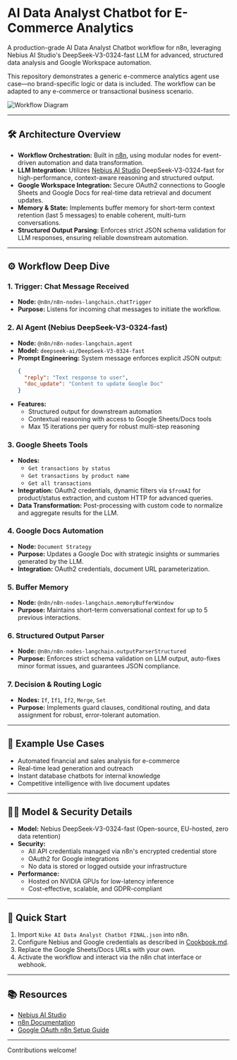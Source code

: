 # AI Data Analyst Chatbot for E-Commerce Analytics

A production-grade AI Data Analyst Chatbot workflow for n8n, leveraging Nebius AI Studio's DeepSeek-V3-0324-fast LLM for advanced, structured data analysis and Google Workspace automation.

This repository demonstrates a generic e-commerce analytics agent use case—no brand-specific logic or data is included. The workflow can be adapted to any e-commerce or transactional business scenario.

![Workflow Diagram](assets/workflow-diagram.png)

---

## 🛠️ Architecture Overview

- **Workflow Orchestration:** Built in [n8n](https://n8n.io/), using modular nodes for event-driven automation and data transformation.
- **LLM Integration:** Utilizes [Nebius AI Studio](https://studio.nebius.com/) DeepSeek-V3-0324-fast for high-performance, context-aware reasoning and structured output.
- **Google Workspace Integration:** Secure OAuth2 connections to Google Sheets and Google Docs for real-time data retrieval and document updates.
- **Memory & State:** Implements buffer memory for short-term context retention (last 5 messages) to enable coherent, multi-turn conversations.
- **Structured Output Parsing:** Enforces strict JSON schema validation for LLM responses, ensuring reliable downstream automation.

---

## ⚙️ Workflow Deep Dive

### 1. **Trigger: Chat Message Received**
- **Node:** `@n8n/n8n-nodes-langchain.chatTrigger`
- **Purpose:** Listens for incoming chat messages to initiate the workflow.

### 2. **AI Agent (Nebius DeepSeek-V3-0324-fast)**
- **Node:** `@n8n/n8n-nodes-langchain.agent`
- **Model:** `deepseek-ai/DeepSeek-V3-0324-fast`
- **Prompt Engineering:** System message enforces explicit JSON output:
  ```json
  {
    "reply": "Text response to user",
    "doc_update": "Content to update Google Doc"
  }
  ```
- **Features:**
  - Structured output for downstream automation
  - Contextual reasoning with access to Google Sheets/Docs tools
  - Max 15 iterations per query for robust multi-step reasoning

### 3. **Google Sheets Tools**
- **Nodes:**
  - `Get transactions by status`
  - `Get transactions by product name`
  - `Get all transactions`
- **Integration:** OAuth2 credentials, dynamic filters via `$fromAI` for product/status extraction, and custom HTTP for advanced queries.
- **Data Transformation:** Post-processing with custom code to normalize and aggregate results for the LLM.

### 4. **Google Docs Automation**
- **Node:** `Document Strategy`
- **Purpose:** Updates a Google Doc with strategic insights or summaries generated by the LLM.
- **Integration:** OAuth2 credentials, document URL parameterization.

### 5. **Buffer Memory**
- **Node:** `@n8n/n8n-nodes-langchain.memoryBufferWindow`
- **Purpose:** Maintains short-term conversational context for up to 5 previous interactions.

### 6. **Structured Output Parser**
- **Node:** `@n8n/n8n-nodes-langchain.outputParserStructured`
- **Purpose:** Enforces strict schema validation on LLM output, auto-fixes minor format issues, and guarantees JSON compliance.

### 7. **Decision & Routing Logic**
- **Nodes:** `If`, `If1`, `If2`, `Merge`, `Set`
- **Purpose:** Implements guard clauses, conditional routing, and data assignment for robust, error-tolerant automation.

---

## 🧩 Example Use Cases
- Automated financial and sales analysis for e-commerce
- Real-time lead generation and outreach
- Instant database chatbots for internal knowledge
- Competitive intelligence with live document updates

---

## 🧑‍💻 Model & Security Details
- **Model:** Nebius DeepSeek-V3-0324-fast (Open-source, EU-hosted, zero data retention)
- **Security:**
  - All API credentials managed via n8n's encrypted credential store
  - OAuth2 for Google integrations
  - No data is stored or logged outside your infrastructure
- **Performance:**
  - Hosted on NVIDIA GPUs for low-latency inference
  - Cost-effective, scalable, and GDPR-compliant

---

## 🚀 Quick Start
1. Import `Nike AI Data Analyst Chatbot FINAL.json` into n8n.
2. Configure Nebius and Google credentials as described in [Cookbook.md](./Cookbook.md).
3. Replace the Google Sheets/Docs URLs with your own.
4. Activate the workflow and interact via the n8n chat interface or webhook.

---

## 📚 Resources
- [Nebius AI Studio](https://studio.nebius.com/)
- [n8n Documentation](https://docs.n8n.io/)
- [Google OAuth n8n Setup Guide](https://docs.n8n.io/integrations/builtin/credentials/Google/)

---

Contributions welcome! 